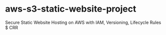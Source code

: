 # aws-s3-static-website-project
Secure Static Website Hosting on AWS with IAM, Versioning, Lifecycle Rules $ CRR
